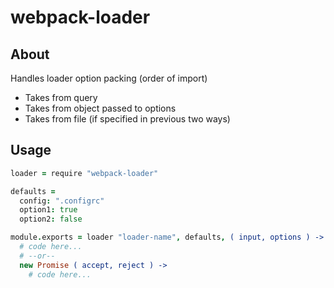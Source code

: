 
webpack-loader
===

About
---

Handles loader option packing (order of import)

- Takes from query
- Takes from object passed to options
- Takes from file (if specified in previous two ways)

Usage
---

```coffee
loader = require "webpack-loader"

defaults =
  config: ".configrc"
  option1: true
  option2: false

module.exports = loader "loader-name", defaults, ( input, options ) ->
  # code here...
  # --or--
  new Promise ( accept, reject ) ->
    # code here...
```

